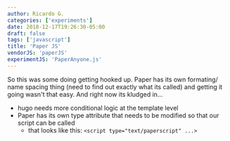 ```yaml
---
author: Ricardo G.
categories: ['experiments']
date: 2018-12-17T19:26:30-05:00
draft: false
tags: ['javascript']
title: 'Paper JS'
vendorJS: 'paperJS'
experimentJS: 'PaperAnyone.js'
---
```

So this was some doing getting hooked up. Paper has its own formating/ name spacing thing (need to find out exactly what its called) and getting it going wasn't that easy. And right now its kludged in...

<!--more-->

- hugo needs more conditional logic at the template level
- Paper has its own type attribute that needs to be modified so that our script can be called
  - that looks like this: `<script type="text/paperscript" ...>`
